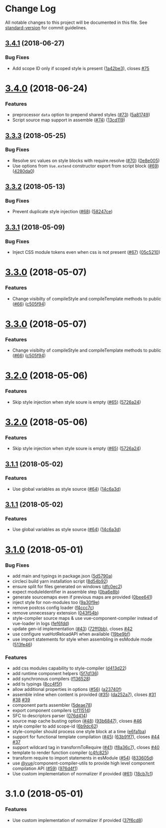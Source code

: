 # Change Log

All notable changes to this project will be documented in this file. See [standard-version](https://github.com/conventional-changelog/standard-version) for commit guidelines.

<a name="3.4.1"></a>
## [3.4.1](https://github.com/vuejs/vue-component-compiler/compare/v3.4.0...v3.4.1) (2018-06-27)


### Bug Fixes

* Add scope ID only if scoped style is present ([1a42be3](https://github.com/vuejs/vue-component-compiler/commit/1a42be3)), closes [#75](https://github.com/vuejs/vue-component-compiler/issues/75)



<a name="3.4.0"></a>
# [3.4.0](https://github.com/vuejs/vue-component-compiler/compare/v3.3.3...v3.4.0) (2018-06-24)


### Features

* preprocessor `data` option to prepend shared styles ([#73](https://github.com/vuejs/vue-component-compiler/issues/73)) ([5a81749](https://github.com/vuejs/vue-component-compiler/commit/5a81749))
* Script source map support in assemble ([#74](https://github.com/vuejs/vue-component-compiler/issues/74)) ([13cd119](https://github.com/vuejs/vue-component-compiler/commit/13cd119))



<a name="3.3.3"></a>
## [3.3.3](https://github.com/vuejs/vue-component-compiler/compare/v3.3.2...v3.3.3) (2018-05-25)


### Bug Fixes

* Resolve src values on style blocks with require.resolve ([#70](https://github.com/vuejs/vue-component-compiler/issues/70)) ([0e8e005](https://github.com/vuejs/vue-component-compiler/commit/0e8e005))
* Use options from `Vue.extend` constructor export from script block ([#69](https://github.com/vuejs/vue-component-compiler/issues/69)) ([4280da0](https://github.com/vuejs/vue-component-compiler/commit/4280da0))



<a name="3.3.2"></a>
## [3.3.2](https://github.com/vuejs/vue-component-compiler/compare/v3.3.1...v3.3.2) (2018-05-13)


### Bug Fixes

* Prevent duplicate style injection ([#68](https://github.com/vuejs/vue-component-compiler/issues/68)) ([58247ce](https://github.com/vuejs/vue-component-compiler/commit/58247ce))



<a name="3.3.1"></a>
## [3.3.1](https://github.com/vuejs/vue-component-compiler/compare/v3.3.0...v3.3.1) (2018-05-09)


### Bug Fixes

* Inject CSS module tokens even when css is not present ([#67](https://github.com/vuejs/vue-component-compiler/issues/67)) ([05c5210](https://github.com/vuejs/vue-component-compiler/commit/05c5210))



<a name="3.3.0"></a>
# [3.3.0](https://github.com/vuejs/vue-component-compiler/compare/v3.2.0...v3.3.0) (2018-05-07)


### Features

* Change visibilty of compileStyle and compileTemplate methods to public ([#66](https://github.com/vuejs/vue-component-compiler/issues/66)) ([c505f94](https://github.com/vuejs/vue-component-compiler/commit/c505f94))



<a name="3.3.0"></a>
# [3.3.0](https://github.com/vuejs/vue-component-compiler/compare/v3.2.0...v3.3.0) (2018-05-07)


### Features

* Change visibilty of compileStyle and compileTemplate methods to public ([#66](https://github.com/vuejs/vue-component-compiler/issues/66)) ([c505f94](https://github.com/vuejs/vue-component-compiler/commit/c505f94))



<a name="3.2.0"></a>
# [3.2.0](https://github.com/vuejs/vue-component-compiler/compare/v3.1.1...v3.2.0) (2018-05-06)


### Features

* Skip style injection when style soure is empty ([#65](https://github.com/vuejs/vue-component-compiler/issues/65)) ([5726a24](https://github.com/vuejs/vue-component-compiler/commit/5726a24))



<a name="3.2.0"></a>
# [3.2.0](https://github.com/vuejs/vue-component-compiler/compare/v3.1.1...v3.2.0) (2018-05-06)


### Features

* Skip style injection when style soure is empty ([#65](https://github.com/vuejs/vue-component-compiler/issues/65)) ([5726a24](https://github.com/vuejs/vue-component-compiler/commit/5726a24))



<a name="3.1.1"></a>
## [3.1.1](https://github.com/vuejs/vue-component-compiler/compare/v3.1.0...v3.1.1) (2018-05-02)


### Features

* Use global variables as style source ([#64](https://github.com/vuejs/vue-component-compiler/issues/64)) ([14c6a3d](https://github.com/vuejs/vue-component-compiler/commit/14c6a3d))



<a name="3.1.1"></a>
## [3.1.1](https://github.com/vuejs/vue-component-compiler/compare/v3.1.0...v3.1.1) (2018-05-02)


### Features

* Use global variables as style source ([#64](https://github.com/vuejs/vue-component-compiler/issues/64)) ([14c6a3d](https://github.com/vuejs/vue-component-compiler/commit/14c6a3d))



<a name="3.1.0"></a>
# [3.1.0](https://github.com/vuejs/vue-component-compiler/compare/076d414...v3.1.0) (2018-05-01)


### Bug Fixes

* add main and typings in package.json ([5d5790a](https://github.com/vuejs/vue-component-compiler/commit/5d5790a))
* circleci build yarn installation script ([8d54b92](https://github.com/vuejs/vue-component-compiler/commit/8d54b92))
* ensure split for files generated on windows ([dfc0ec2](https://github.com/vuejs/vue-component-compiler/commit/dfc0ec2))
* expect moduleIdentifier in assemble step ([0ba6e8b](https://github.com/vuejs/vue-component-compiler/commit/0ba6e8b))
* generate sourcemaps even if previous maps are provided ([0bee641](https://github.com/vuejs/vue-component-compiler/commit/0bee641))
* inject style for non-modules too ([9a30f9e](https://github.com/vuejs/vue-component-compiler/commit/9a30f9e))
* remove postcss config loader ([f4ccc7c](https://github.com/vuejs/vue-component-compiler/commit/f4ccc7c))
* remove unnecessary extension ([043f54b](https://github.com/vuejs/vue-component-compiler/commit/043f54b))
* style-compiler source maps & use vue-component-compiler instead of vue-loader in logs ([fef6fdd](https://github.com/vuejs/vue-component-compiler/commit/fef6fdd))
* update gen-id implementation ([#43](https://github.com/vuejs/vue-component-compiler/issues/43)) ([72ff0bb](https://github.com/vuejs/vue-component-compiler/commit/72ff0bb)), closes [#42](https://github.com/vuejs/vue-component-compiler/issues/42)
* use configure vueHotReloadAPI when available ([19be9bf](https://github.com/vuejs/vue-component-compiler/commit/19be9bf))
* use import statements for style when assembling in esModule mode ([513fe46](https://github.com/vuejs/vue-component-compiler/commit/513fe46))


### Features

* add css modules capability to style-compiler ([d413d22](https://github.com/vuejs/vue-component-compiler/commit/d413d22))
* add runtime component helpers ([5f7d136](https://github.com/vuejs/vue-component-compiler/commit/5f7d136))
* add synchronous compilers ([f136528](https://github.com/vuejs/vue-component-compiler/commit/f136528))
* add ts typings ([8cc4f5f](https://github.com/vuejs/vue-component-compiler/commit/8cc4f5f))
* allow additional properties in options ([#56](https://github.com/vuejs/vue-component-compiler/issues/56)) ([a23740f](https://github.com/vuejs/vue-component-compiler/commit/a23740f))
* assemble inline when content is provided ([#35](https://github.com/vuejs/vue-component-compiler/issues/35)) ([da252a7](https://github.com/vuejs/vue-component-compiler/commit/da252a7)), closes [#31](https://github.com/vuejs/vue-component-compiler/issues/31) [#38](https://github.com/vuejs/vue-component-compiler/issues/38) [#39](https://github.com/vuejs/vue-component-compiler/issues/39)
* component parts assembler ([5deae78](https://github.com/vuejs/vue-component-compiler/commit/5deae78))
* export component compilers ([cf11514](https://github.com/vuejs/vue-component-compiler/commit/cf11514))
* SFC to descriptors parser ([076d414](https://github.com/vuejs/vue-component-compiler/commit/076d414))
* source map cache busting option ([#48](https://github.com/vuejs/vue-component-compiler/issues/48)) ([93b6847](https://github.com/vuejs/vue-component-compiler/commit/93b6847)), closes [#46](https://github.com/vuejs/vue-component-compiler/issues/46)
* style compiler to add scope-id ([6b9dc62](https://github.com/vuejs/vue-component-compiler/commit/6b9dc62))
* style-compiler should process one style block at a time ([e6fa1ba](https://github.com/vuejs/vue-component-compiler/commit/e6fa1ba))
* support for functional template compilation ([#45](https://github.com/vuejs/vue-component-compiler/issues/45)) ([63b91f7](https://github.com/vuejs/vue-component-compiler/commit/63b91f7)), closes [#44](https://github.com/vuejs/vue-component-compiler/issues/44) [#37](https://github.com/vuejs/vue-component-compiler/issues/37)
* support wildcard tag in transformToRequire ([#41](https://github.com/vuejs/vue-component-compiler/issues/41)) ([f8a36c7](https://github.com/vuejs/vue-component-compiler/commit/f8a36c7)), closes [#40](https://github.com/vuejs/vue-component-compiler/issues/40)
* template to render function compiler ([c4fc825](https://github.com/vuejs/vue-component-compiler/commit/c4fc825))
* transform require to import statements in esModule ([#54](https://github.com/vuejs/vue-component-compiler/issues/54)) ([833605d](https://github.com/vuejs/vue-component-compiler/commit/833605d))
* use [@vue](https://github.com/vue)/component-compiler-utils to provide high level component compilation API ([#59](https://github.com/vuejs/vue-component-compiler/issues/59)) ([976d4f1](https://github.com/vuejs/vue-component-compiler/commit/976d4f1))
* Use custom implementation of normalizer if provided ([#61](https://github.com/vuejs/vue-component-compiler/issues/61)) ([18cb7c1](https://github.com/vuejs/vue-component-compiler/commit/18cb7c1))



<a name="3.1.0"></a>
# 3.1.0 (2018-05-01)

### Features

* Use custom implementation of normalizer if provided ([37f6cd8](https://github.com/vuejs/vue-component-compiler/commit/37f6cd8))
